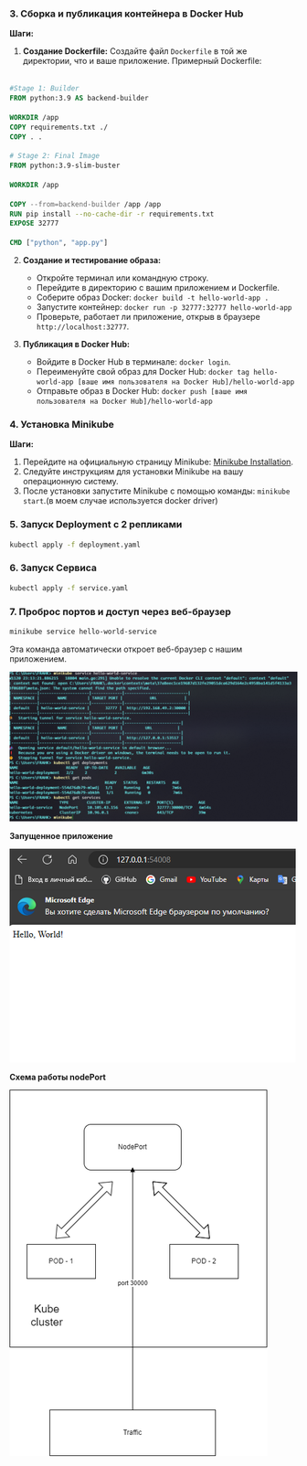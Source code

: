 ### 3. Сборка и публикация контейнера в Docker Hub

**Шаги:**

1. **Создание Dockerfile:**
   Создайте файл `Dockerfile` в той же директории, что и ваше приложение. Примерный Dockerfile:

```Dockerfile

#Stage 1: Builder
FROM python:3.9 AS backend-builder

WORKDIR /app
COPY requirements.txt ./
COPY . .

# Stage 2: Final Image
FROM python:3.9-slim-buster

WORKDIR /app

COPY --from=backend-builder /app /app
RUN pip install --no-cache-dir -r requirements.txt
EXPOSE 32777

CMD ["python", "app.py"]
```

2. **Создание и тестирование образа:**

   - Откройте терминал или командную строку.
   - Перейдите в директорию с вашим приложением и Dockerfile.
   - Соберите образ Docker: `docker build -t hello-world-app .`
   - Запустите контейнер: `docker run -p 32777:32777 hello-world-app`
   - Проверьте, работает ли приложение, открыв в браузере `http://localhost:32777`.

3. **Публикация в Docker Hub:**
   - Войдите в Docker Hub в терминале: `docker login`.
   - Переименуйте свой образ для Docker Hub: `docker tag hello-world-app [ваше имя пользователя на Docker Hub]/hello-world-app`
   - Отправьте образ в Docker Hub: `docker push [ваше имя пользователя на Docker Hub]/hello-world-app`

### 4. Установка Minikube

**Шаги:**

1. Перейдите на официальную страницу Minikube: [Minikube Installation](https://minikube.sigs.k8s.io/docs/start/).
2. Следуйте инструкциям для установки Minikube на вашу операционную систему.
3. После установки запустите Minikube с помощью команды: `minikube start`.(в моем случае используется docker driver)

### 5. Запуск Deployment с 2 репликами

```bash
kubectl apply -f deployment.yaml
```

### 6. Запуск Сервиса

```bash
kubectl apply -f service.yaml
```

### 7. Проброс портов и доступ через веб-браузер

```bash
minikube service hello-world-service
```

Эта команда автоматически откроет веб-браузер с нашим приложением.

![Alt text](./assets/image.png)

**Запущенное приложение**

![Alt text](./assets/image-1.png)

**Схема работы nodePort**

![Alt text](./assets/schema.png)
